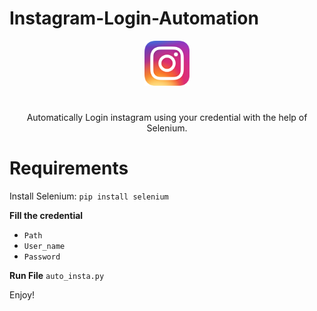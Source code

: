 # Instagram-Login-Automation

<p align="center">
  <a href="https://instagram.com/">
    <img src="Images/insta20.png" alt=" logo" wiinstadth="72" height="72">
  </a>
</p>

<h1 align ="center">
</h1>
<p align="center">
Automatically Login instagram using your credential with the help of Selenium.
</p>

# Requirements
Install Selenium:  `pip install selenium`

**Fill the credential**
* `Path `
* `User_name`
* `Password`

**Run File** 
`auto_insta.py`


Enjoy!
